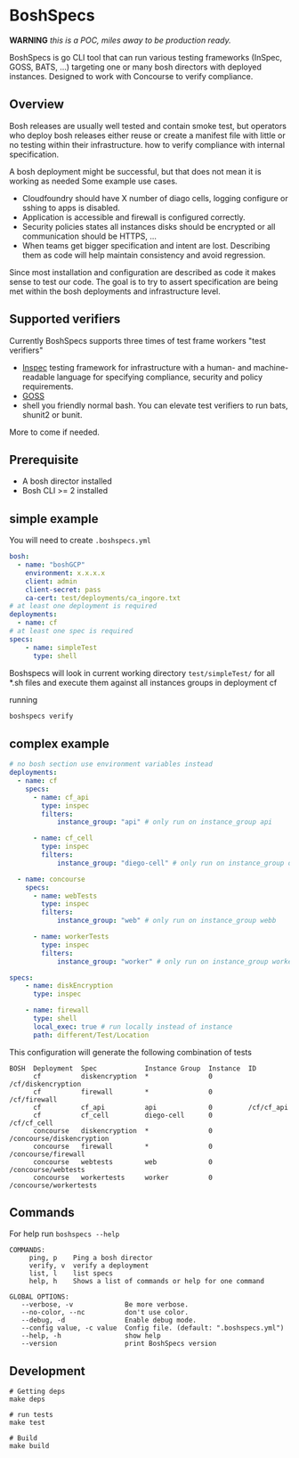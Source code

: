 # BoshSpecs

**WARNING** *this is a POC, miles away to be production ready.*

BoshSpecs is go CLI tool that can run various testing frameworks (InSpec, GOSS, BATS, ...) targeting one or many bosh directors with deployed instances. 
Designed to work with Concourse to verify compliance.

## Overview 

Bosh releases are usually well tested and contain smoke test, but operators who deploy bosh releases either reuse or create a manifest file with little or no testing within their infrastructure. how to verify compliance with internal specification. 

A bosh deployment might be successful, but that does not mean it is working as needed Some example use cases.

* Cloudfoundry should have X number of diago cells, logging configure or sshing to apps is  disabled.
* Application is accessible and firewall is configured correctly.
* Security policies states all instances disks should be encrypted or all communication should be HTTPS, ...
* When teams get bigger specification and intent are lost. Describing them as code will help maintain consistency and avoid regression. 

Since most installation and configuration are described as code it makes sense to test our code. The goal is to try to assert specification are being met within the bosh deployments and infrastructure level.


## Supported verifiers 

Currently BoshSpecs supports three times of test frame workers "test verifiers" 
* [Inspec](https://www.inspec.io/) testing framework for infrastructure with a human- and machine-readable language for specifying compliance, security and policy requirements. 
* [GOSS](https://github.com/aelsabbahy/goss)
* shell you friendly normal bash. You can elevate test verifiers to run bats, shunit2 or bunit.

More to come if needed.

## Prerequisite

* A bosh director installed
* Bosh CLI  >= 2 installed


## simple example

You will need to create `.boshspecs.yml`  

```yaml
bosh:
  - name: "boshGCP"
    environment: x.x.x.x
    client: admin
    client-secret: pass
    ca-cert: test/deployments/ca_ingore.txt
# at least one deployment is required
deployments:
  - name: cf
# at least one spec is required
specs:
    - name: simpleTest
      type: shell
```

Boshspecs will look in current working directory `test/simpleTest/` for all *.sh files and execute them against all instances groups in deployment cf

running 

```sh
boshspecs verify
```

## complex example

```yaml
# no bosh section use environment variables instead
deployments:
  - name: cf
    specs: 
      - name: cf_api
        type: inspec
        filters:
            instance_group: "api" # only run on instance_group api

      - name: cf_cell
        type: inspec
        filters:
            instance_group: "diego-cell" # only run on instance_group diego-cell

  - name: concourse
    specs:
      - name: webTests
        type: inspec
        filters:
            instance_group: "web" # only run on instance_group webb

      - name: workerTests
        type: inspec
        filters:
            instance_group: "worker" # only run on instance_group worker

specs:
    - name: diskEncryption
      type: inspec

    - name: firewall
      type: shell
      local_exec: true # run locally instead of instance
      path: different/Test/Location
```
This configuration will generate the following combination of tests

```
BOSH  Deployment  Spec            Instance Group  Instance  ID
      cf          diskencryption  *               0         /cf/diskencryption
      cf          firewall        *               0         /cf/firewall
      cf          cf_api          api             0         /cf/cf_api
      cf          cf_cell         diego-cell      0         /cf/cf_cell
      concourse   diskencryption  *               0         /concourse/diskencryption
      concourse   firewall        *               0         /concourse/firewall
      concourse   webtests        web             0         /concourse/webtests
      concourse   workertests     worker          0         /concourse/workertests
```

## Commands

For help run `boshspecs --help`
```
COMMANDS:
     ping, p    Ping a bosh director
     verify, v  verify a deployment
     list, l    list specs
     help, h    Shows a list of commands or help for one command

GLOBAL OPTIONS:
   --verbose, -v             Be more verbose.
   --no-color, --nc          don't use color.
   --debug, -d               Enable debug mode.
   --config value, -c value  Config file. (default: ".boshspecs.yml")
   --help, -h                show help
   --version                 print BoshSpecs version
```

## Development

```
# Getting deps 
make deps

# run tests 
make test

# Build
make build
```
